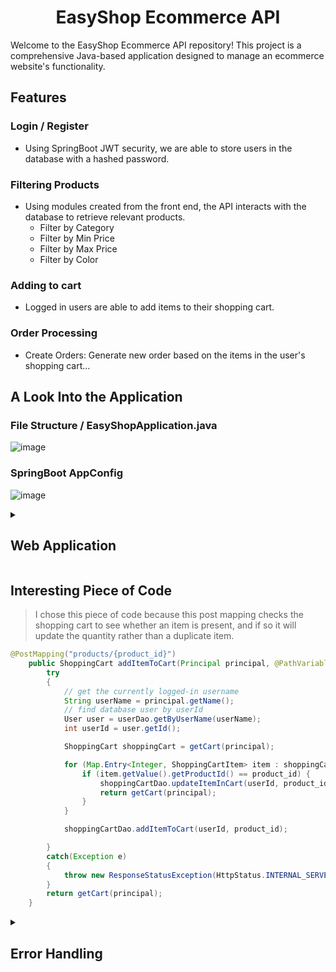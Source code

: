<div align="center">

# EasyShop Ecommerce API 
  
</div>

<p>
  Welcome to the EasyShop Ecommerce API repository! This project is a comprehensive Java-based application designed to manage an ecommerce website's functionality.
  
## Features
### Login / Register
* Using SpringBoot JWT security, we are able to store users in the database with a hashed password.
### Filtering Products
* Using modules created from the front end, the API interacts with the database to retrieve relevant products.
  * Filter by Category
  * Filter by Min Price
  * Filter by Max Price
  * Filter by Color
### Adding to cart
* Logged in users are able to add items to their shopping cart.
### Order Processing
* Create Orders: Generate new order based on the items in the user's shopping cart...

## A Look Into the Application

### File Structure / EasyShopApplication.java
![image](https://github.com/sekwanaa/Capstone3_EcommerceAPI/assets/112197395/49284580-17f5-4162-af84-34aeb5648868)

### SpringBoot AppConfig
![image](https://github.com/sekwanaa/Capstone3_EcommerceAPI/assets/112197395/b1ce74a9-39a6-420d-ae49-01688fc2265b)

<details>

<summary>
  
  ## Web Application
  
</summary>

### File Structure / index.html
![image](https://github.com/sekwanaa/Capstone3_EcommerceAPI/assets/112197395/467d77d9-0e6d-4315-a339-029ecd752797)

### Home page not logged in
![image](https://github.com/sekwanaa/Capstone3_EcommerceAPI/assets/112197395/11f69233-0c41-4a8c-84a2-df35d645c994)

### Home page logged in
![image](https://github.com/sekwanaa/Capstone3_EcommerceAPI/assets/112197395/75c7e2b9-7612-4053-9acd-e35765211cd0)

### Cart
![image](https://github.com/sekwanaa/Capstone3_EcommerceAPI/assets/112197395/bdef7443-e25d-42ae-aa8f-ecb73862a3a6)

### Checkout
![image](https://github.com/sekwanaa/EasyShop_EcommerceAPI/assets/112197395/32bdca17-6fcb-4b49-b576-0db81b347209)

### Clear
![image](https://github.com/sekwanaa/Capstone3_EcommerceAPI/assets/112197395/c6575ac7-53cc-4575-a816-3b0cc337b98b)

</details>

## Interesting Piece of Code
> I chose this piece of code because this post mapping checks the shopping cart to see whether an item is present, and if so it will update the quantity rather than a duplicate item.
``` java
@PostMapping("products/{product_id}")
    public ShoppingCart addItemToCart(Principal principal, @PathVariable int product_id) {
        try
        {
            // get the currently logged-in username
            String userName = principal.getName();
            // find database user by userId
            User user = userDao.getByUserName(userName);
            int userId = user.getId();

            ShoppingCart shoppingCart = getCart(principal);

            for (Map.Entry<Integer, ShoppingCartItem> item : shoppingCart.getItems().entrySet()) {
                if (item.getValue().getProductId() == product_id) {
                    shoppingCartDao.updateItemInCart(userId, product_id);
                    return getCart(principal);
                }
            }

            shoppingCartDao.addItemToCart(userId, product_id);

        }
        catch(Exception e)
        {
            throw new ResponseStatusException(HttpStatus.INTERNAL_SERVER_ERROR, "Oops... our bad.");
        }
        return getCart(principal);
    }
```

<details>

<summary>

## Error Handling
  
</summary>

### Failure to load the cart
If there was an error trying to load the cart

``` javascript
.catch(error => {
				const data = {
					error: 'Load cart failed.',
				}

				templateBuilder.append('error', data, 'errors')
			})
```


### Error clearing the cart
If there was an error trying to clear the cart

``` javascript
.catch(error => {
				const data = {
					error: 'Empty cart failed.',
				}

				templateBuilder.append('error', data, 'errors')
			})
```

### Error checking out shopping cart
If there was an error checking out the user's shopping cart

``` javascript
.catch(error => {
				const data = {
					error: 'Empty cart failed.',
				}

				templateBuilder.append('error', data, 'errors')
			})
```
</details>



